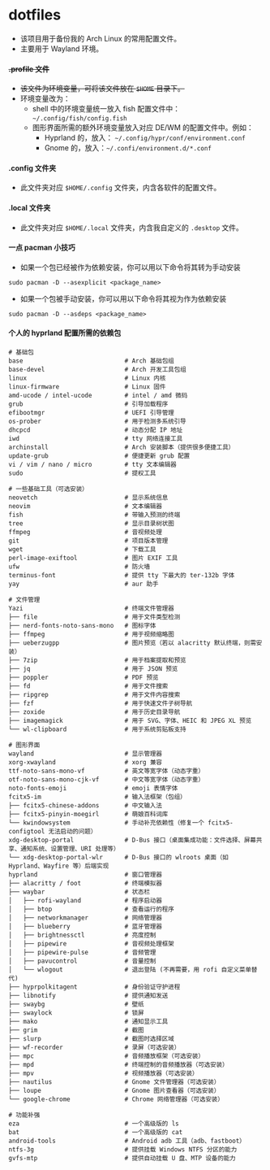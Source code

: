 # dotfiles
- 该项目用于备份我的 Arch Linux 的常用配置文件。
- 主要用于 Wayland 环境。

#### ~~.profile 文件~~
- ~~该文件为环境变量，可将该文件放在 `$HOME` 目录下。~~
- 环境变量改为：
  - shell 中的环境变量统一放入 fish 配置文件中：`~/.config/fish/config.fish`
  - 图形界面所需的额外环境变量放入对应 DE/WM 的配置文件中。例如：
    - Hyprland 的，放入： `~/.config/hypr/conf/environment.conf`
    - Gnome 的，放入：`~/.confi/environment.d/*.conf`


#### .config 文件夹
- 此文件夹对应 `$HOME/.config` 文件夹，内含各软件的配置文件。

#### .local 文件夹
- 此文件夹对应 `$HOME/.local` 文件夹，内含我自定义的 `.desktop` 文件。

#### 一点 pacman 小技巧
- 如果一个包已经被作为依赖安装，你可以用以下命令将其转为手动安装
```shell
sudo pacman -D --asexplicit <package_name>
```

- 如果一个包被手动安装，你可以用以下命令将其视为作为依赖安装
```shell
sudo pacman -D --asdeps <package_name>
```

#### 个人的 hyprland 配置所需的依赖包

```mtxt
# 基础包
base		            		# Arch 基础包组
base-devel	            		# Arch 开发工具包组
linux		            		# Linux 内核
linux-firmware	            	# Linux 固件
amd-ucode / intel-ucode	        # intel / amd 微码
grub		            		# 引导加载程序
efibootmgr	            		# UEFI 引导管理
os-prober	            		# 用于检测多系统引导
dhcpcd		            		# 动态分配 IP 地址
iwd			                	# tty 网络连接工具
archinstall	            		# Arch 安装脚本（提供很多便捷工具）
update-grub	            		# 便捷更新 grub 配置
vi / vim / nano / micro	        # tty 文本编辑器
sudo	            			# 提权工具

# 一些基础工具（可选安装）
neovetch		            	# 显示系统信息
neovim		            		# 文本编辑器
fish	            			# 带输入预测的终端
tree			            	# 显示目录树状图
ffmpeg		            		# 音视频处理
git		                  		# 项目版本管理
wget		            		# 下载工具
perl-image-exiftool	        	# 图片 EXIF 工具
ufw		                		# 防火墙
terminus-font       			# 提供 tty 下最大的 ter-132b 字体
yay		                		# aur 助手

# 文件管理
Yazi	            			# 终端文件管理器
├── file	            		# 用于文件类型检测
├── nerd-fonts-noto-sans-mono	# 图标字体
├── ffmpeg			            # 用于视频缩略图
├── ueberzugpp	        		# 图片预览（若以 alacritty 默认终端，则需安装）
├── 7zip	            		# 用于档案提取和预览
├── jq	            			# 用于 JSON 预览
├── poppler			            # PDF 预览
├── fd				            # 用于文件搜索
├── ripgrep	            		# 用于文件内容搜索
├── fzf		            		# 用于快速文件子树导航
├── zoxide	            		# 用于历史目录导航
├── imagemagick	        		# 用于 SVG、字体、HEIC 和 JPEG XL 预览
└── wl-clipboard        		# 用于系统剪贴板支持

# 图形界面
wayland			            	# 显示管理器
xorg-xwayland       			# xorg 兼容
ttf-noto-sans-mono-vf	    	# 英文等宽字体（动态字重）	
otf-noto-sans-mono-cjk-vf   	# 中文等宽字体（动态字重）
noto-fonts-emoji        		# emoji 表情字体
fcitx5-im	            		# 输入法框架（包组）
├── fcitx5-chinese-addons       # 中文输入法
├── fcitx5-pinyin-moegirl   	# 萌娘百科词库
└── kwindowsystem               # 手动补充依赖性（修复一个 fcitx5-configtool 无法启动的问题）
xdg-desktop-portal	        	# D-Bus 接口（桌面集成功能：文件选择、屏幕共享、通知系统、设置管理、URI 处理等）
└── xdg-desktop-portal-wlr  	# D-Bus 接口的 wlroots 桌面（如 Hyprland、Wayfire 等）后端实现
hyprland	            		# 窗口管理器
├── alacritty / foot       		# 终端模拟器
├── waybar		            	# 状态栏
│	├── rofi-wayland        	# 程序启动器
│	├── btop            		# 查看运行的程序
│	├── networkmanager      	# 网络管理器
│	├── blueberry       		# 蓝牙管理器
│	├── brightnessctl       	# 亮度控制
│	├── pipewire        		# 音视频处理框架
│	├── pipewire-pulse      	# 音频管理
│	├── pavucontrol	        	# 音量控制
│	└── wlogout	            	# 退出登陆 (不再需要，用 rofi 自定义菜单替代)
├── hyprpolkitagent             # 身份验证守护进程
├── libnotify                   # 提供通知发送
├── swaybg	            		# 壁纸
├── swaylock        			# 锁屏
├── mako	            		# 通知显示工具
├── grim		            	# 截图
├── slurp	            		# 截图时选择区域
├── wf-recorder	        		# 录屏（可选安装）
├── mpc		            		# 音频播放框架（可选安装）
├── mpd		            		# 终端控制的音频播放器（可选安装）
├── mpv	            			# 视频播放器（可选安装）
├── nautilus        			# Gnome 文件管理器（可选安装）
├── loupe	            		# Gnome 图片查看器（可选安装）
└── google-chrome	        	# Chrome 网络管理器（可选安装）

# 功能补强
eza		                		# 一个高级版的 ls
bat		                		# 一个高级版的 cat
android-tools                 	# Android adb 工具（adb、fastboot）
ntfs-3g	            			# 提供挂载 Windows NTFS 分区的能力
gvfs-mtp            			# 提供自动挂载 U 盘、MTP 设备的能力
```
